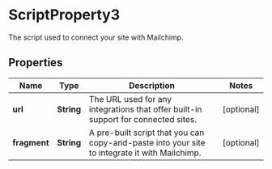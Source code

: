 

# ScriptProperty3

The script used to connect your site with Mailchimp.

## Properties

| Name | Type | Description | Notes |
|------------ | ------------- | ------------- | -------------|
|**url** | **String** | The URL used for any integrations that offer built-in support for connected sites. |  [optional] |
|**fragment** | **String** | A pre-built script that you can copy-and-paste into your site to integrate it with Mailchimp. |  [optional] |



